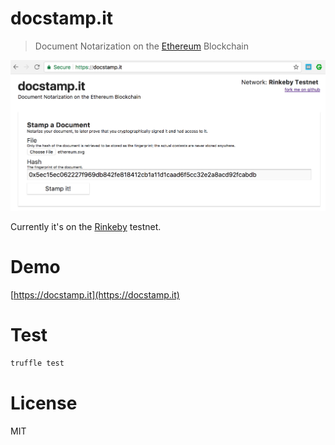 # docstamp.it

> Document Notarization on the [Ethereum](https://ethereum.org/) Blockchain

<a href="https://docstamp.it"><img src="./public/assets/screenshot.png" width="700" /></a>

Currently it's on the [Rinkeby](https://www.rinkeby.io) testnet.

# Demo

[https://docstamp.it](https://docstamp.it)

# Test

```bash
truffle test
```

# License

MIT
